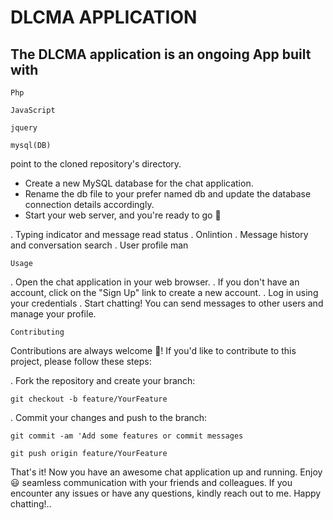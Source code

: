 # DLCMA APPLICATION

## The DLCMA application is an ongoing App built with 

 `Php` 
 
 `JavaScript` 
 
 `jquery`
 
 `mysql(DB)`

 
  
point to the cloned repository's directory.
- Create a new MySQL database for the chat application.
- Rename the db file to your prefer named db and update the database connection details accordingly.
- Start your web server, and you're ready to go 🚀

. Typing indicator and message read status
. Onlintion
. Message history and conversation search
. User profile man

`Usage`

. Open the chat application in your web browser.
. If you don't have an account, click on the "Sign Up" link to create a new account.
. Log in using your credentials
. Start chatting! You can send messages to other users and manage your profile.

`Contributing`

Contributions are always welcome 🙂! If you'd like to contribute to this project, please follow these steps:

. Fork the repository and create your branch:

`git checkout -b feature/YourFeature`

. Commit your changes and push to the branch:

`git commit -am 'Add some features or commit messages`

`git push origin feature/YourFeature`


That's it! Now you have an awesome chat application up and running. Enjoy 😃 seamless communication with your friends and colleagues. If you encounter any issues or have any questions, kindly reach out to me. Happy chatting!..









